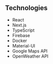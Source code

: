 ## Technologies
* React
* Next.js
* TypeScript
* Firebase
* Docker
* Material-UI
* Google Maps API
* OpenWeather API
